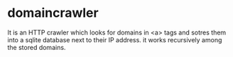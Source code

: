 domaincrawler
=============

It is an HTTP crawler which looks for domains in &lt;a> tags and sotres them into a sqlite database next to their IP address. it works recursively among the stored domains.